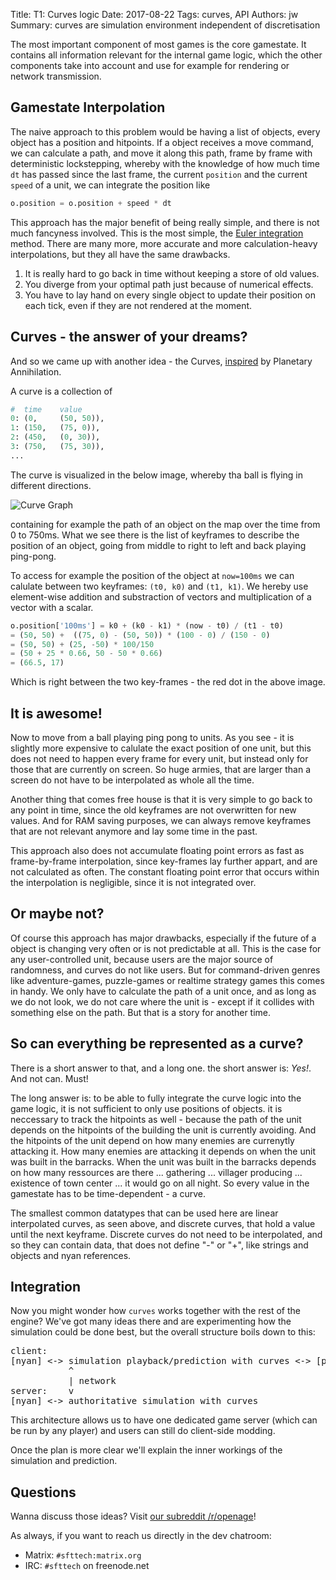 Title: T1: Curves logic
Date: 2017-08-22
Tags: curves, API
Authors: jw
Summary: curves are simulation environment independent of discretisation

The most important component of most games is the core gamestate. It contains all information relevant for the internal game logic, which the other components take into account and use for example for rendering or network transmission.

## Gamestate Interpolation

The naive approach to this problem would be having a list of objects, every object has a position and hitpoints. If a object receives a move command, we can calculate a path, and move it along this path, frame by frame with deterministic lockstepping, whereby with the knowledge of how much time `dt` has passed since the last frame, the current `position` and the current `speed` of a unit, we can integrate the position like

``` python
o.position = o.position + speed * dt
```

This approach has the major benefit of being really simple, and there is not much fancyness involved.
This is the most simple, the [Euler integration](https://en.wikipedia.org/wiki/Euler_method) method.
There are many more, more accurate and more calculation-heavy interpolations, but they all have the same drawbacks.

1. It is really hard to go back in time without keeping a store of old values.
2. You diverge from your optimal path just because of numerical effects.
3. You have to lay hand on every single object to update their position on each tick, even if they are not rendered at the moment.

## Curves - the answer of your dreams?

And so we came up with another idea - the Curves, [inspired](https://blog.forrestthewoods.com/the-tech-of-planetary-annihilation-chronocam-292e3d6b169a#.lmxbu3vld) by Planetary Annihilation.

A curve is a collection of

``` python
#  time    value
0: (0,     (50, 50)),
1: (150,   (75, 0)),
2: (450,   (0, 30)),
3: (750,   (75, 30)),
...
```

The curve is visualized in the below image, whereby tha ball is flying in different directions.

![Curve Graph]({filename}/images/T0001-timeline.png)

containing for example the path of an object on the map over the time from 0 to 750ms.
What we see there is the list of keyframes to describe the position of an object, going from middle to right to left and back playing ping-pong.

To access for example the position of the object at `now=100ms` we can calulate between two keyframes: `(t0, k0)` and `(t1, k1)`. We hereby use element-wise addition and substraction of vectors and multiplication of a vector with a scalar.

``` python
o.position['100ms'] = k0 + (k0 - k1) * (now - t0) / (t1 - t0)
= (50, 50) +  ((75, 0) - (50, 50)) * (100 - 0) / (150 - 0)
= (50, 50) + (25, -50) * 100/150
= (50 + 25 * 0.66, 50 - 50 * 0.66)
= (66.5, 17)
```

Which is right between the two key-frames - the red dot in the above image.

## It is awesome!

Now to move from a ball playing ping pong to units.
As you see - it is slightly more expensive to calulate the exact position of one unit, but this does not need to happen every frame for every unit, but instead only for those that are currently on screen. So huge armies, that are larger than a screen do not have to be interpolated as whole all the time.

Another thing that comes free house is that it is very simple to go back to any point in time, since the old keyframes are not overwritten for new values.
And for RAM saving purposes, we can always remove keyframes that are not relevant anymore and lay some time in the past.

This approach also does not accumulate floating point errors as fast as frame-by-frame interpolation, since key-frames lay further appart, and are not calculated as often.
The constant floating point error that occurs within the interpolation is negligible, since it is not integrated over.

## Or maybe not?

Of course this approach has major drawbacks, especially if the future of a object is changing very often or is not predictable at all. This is the case for any user-controlled unit, because users are the major source of randomness, and curves do not like users.
But for command-driven genres like adventure-games, puzzle-games or realtime strategy games this comes in handy.
We only have to calculate the path of a unit once, and as long as we do not look, we do not care where the unit is - except if it collides with something else on the path. But that is a story for another time.

## So can everything be represented as a curve?

There is a short answer to that, and a long one. the short answer is: *Yes!*. And not can. Must!

The long answer is: to be able to fully integrate the curve logic into the game logic, it is not sufficient to only use positions of objects. it is neccessary to track the hitpoints as well - because the path of the unit depends on the hitpoints of the building the unit is currently avoiding.
And the hitpoints of the unit depend on how many enemies are currenytly attacking it. How many enemies are attacking it depends on when the unit was built in the barracks. When the unit was built in the barracks depends on how many ressources are there ... gathering ... villager producing ... existence of town center ... it would go on all night.
So every value in the gamestate has to be time-dependent - a curve.

The smallest common datatypes that can be used here are linear interpolated curves, as seen above, and discrete curves, that hold a value until the next keyframe.
Discrete curves do not need to be interpolated, and so they can contain data, that does not define "-" or "+", like strings and objects and nyan references.


## Integration

Now you might wonder how `curves` works together with the rest of the engine?
We've got many ideas there and are experimenting how the simulation could be done best,
but the overall structure boils down to this:

<pre>
client:
[nyan] <-> simulation playback/prediction with curves <-> [presenter: gui, renderer, audio]
           ^
           | network
server:    v
[nyan] <-> authoritative simulation with curves
</pre>

This architecture allows us to have one dedicated game server (which can be run by any player)
and users can still do client-side modding.

Once the plan is more clear we'll explain the inner workings of the simulation and prediction.

## Questions

Wanna discuss those ideas? Visit [our subreddit /r/openage](https://reddit.com/r/openage)!

As always, if you want to reach us directly in the dev chatroom:

* Matrix: `#sfttech:matrix.org`
* IRC: `#sfttech` on freenode.net
